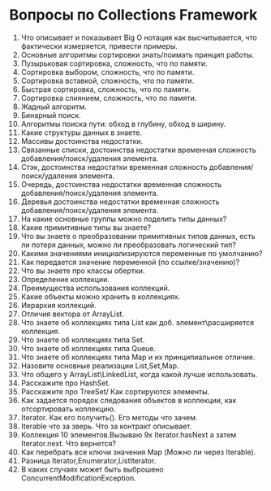 # Вопросы по Collections Framework

1. Что описывает и показывает Big O нотация как высчитывается, что фактически измеряется, привести примеры.
2. Основные алгоритмы сортировки знать/поимать принцип работы.
3. Пузырьковая сортировка, сложность, что по памяти.
4. Сортировка выбором, сложность, что по памяти.
5. Сортировка вставкой, сложность, что по памяти.
6. Быстрая сортировка, сложность, что по памяти.
7. Сортировка слиянием, сложность, что по памяти.
8. Жадный алгоритм.
9. Бинарный поиск.
10. Алгоритмы поиска пути: обход в глубину, обход в ширину.
11. Какие структуры данных в знаете.
12. Массивы достоинства недостатки.
13. Связанные списки, достоинства недостатки временная сложность добавления/поиск/удаления элемента.
14. Стэк, достоинства недостатки временная сложность добавления/поиск/удаления элемента.
15. Очередь, достоинства недостатки временная сложность добавления/поиск/удаления элемента.
16. Деревья достоинства недостатки временная сложность добавления/поиск/удаления элемента.
17. На какие основные группы можно поделить типы данных?
18. Какие примитивные типы вы знаете?
19. Что вы знаете о преобразовании примитивных типов данных, есть ли потеря данных, можно ли преобразовать логический тип?
20. Какими значениями инициализируются переменные по умолчанию?
21. Как передается значение переменной (по ссылке/значению)?
22. Что вы знаете про классы обертки.
23. Определение коллекции.
24. Преимущества использования коллекций.
25. Какие объекты можно хранить в коллекциях.
26. Иерархия коллекций.
27. Отличия вектора от ArrayList.
28. Что знаете об коллекциях типа List как доб. элемент\расширяется коллекция.
29. Что знаете об коллекциях типа Set.
30. Что знаете об коллекциях типа Queue.
31. Что знаете об коллекциях типа Map и их принципиальное отличие.
32. Назовите основные реализации List,Set,Map.
33. Что общего у ArrayList\LinkedList, когда какой лучше использовать.
34. Расскажите про HashSet.
35. Расскажите про TreeSet/ Как сортируются элементы.
36. Как задается порядок следования объектов в коллекции, как отсортировать коллекцию.
37. Iterator. Как его получить(). Его методы что зачем.
38. Iterable что за зверь. Что за контракт описывает.
39. Коллекция 10 элементов.Вызываю 9x Iterator.hasNext а затем Iterator.next. Что вернется?
40. Как перебрать все ключи значения Map (Можно ли через Iterable).
41. Разница Iterator,Enumerator,ListIterator.
42. В каких случаях может быть выброшено ConcurrentModificationException. 
